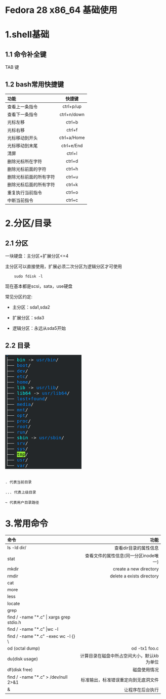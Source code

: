 # Fedora 28 x86_64 基础使用 #

# 1.shell基础 #
## 1.1 命令补全键 ##

TAB 键
## 1.2 bash常用快捷键 ##

|功能|快捷键|
|:--|:--:|
|查看上一条指令| ctrl+p/up|
|查看下一条指令| ctrl+n/down|
|光标左移|ctrl+b|
|光标右移|ctrl+f|
|光标移动到开头|ctrl+a/Home|
|光标移动到末尾|ctrl+e/End|
|清屏|ctrl+l|
|删除光标所在字符|ctrl+d|
|删除光标前面的字符|ctrl+h|
|删除光标前面的所有字符|ctrl+u|
|删除光标后面的所有字符|ctrl+k|
|重复执行当前指令|ctrl+o|
|中断当前指令|ctrl+c|
# 2.分区/目录 #
## 2.1 分区 ##

一块硬盘：主分区+扩展分区<=4

主分区可以直接使用，扩展必须二次分区为逻辑分区才可使用
```shell
    sudo fdisk -l
```
现在基本都是scsi，sata，use硬盘

常见分区约定:

* 主分区：sda1,sda2

* 扩展分区：sda3

* 逻辑分区：永远从sda5开始
## 2.2 目录  ##

![](../images/tree.png)

```shell

. 代表当前目录

... 代表上级目录

~ 代表用户目录路径
```

# 3.常用命令 #
|命令|功能|
|:----|----:|
|ls -ld dir/|查看dir目录的属性信息|
|stat| 查看文件的属性信息(同一分区inode唯一) |
|mkdir| create a new directory |
|rmdir| delete a exists directory |
|cat| |
|more| |
|less| |
|locate| |
|grep| |
|find / -name "*.c" \| xargs grep stdio.h | |
|find / -name "*.c" \|wc -l||
|find / -name "*.c" -exec wc -l {} \ ||
|od (octal dump) |od -tx1 foo.c|
|du(disk usage)| 计算目录在磁盘中所占空间大小，默认kb为单位|
|df(disk free)| 磁盘使用情况 |
|find / -name "*.c" > /dev/null 2>&1|标准输出，标准错误重定向到无底洞文件|
|&|让程序在后台执行|

